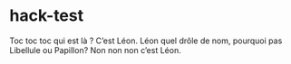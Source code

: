 # hack-test

Toc toc toc qui est là ? C’est Léon. Léon quel drôle de nom, pourquoi pas Libellule ou Papillon? Non non non c’est Léon.